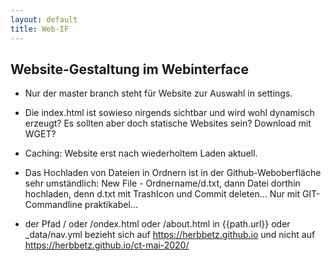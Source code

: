 ```yaml
---
layout: default
title: Web-IF
---
```

## Website-Gestaltung im Webinterface

+ Nur der master branch steht für Website zur Auswahl in settings. 

+ Die index.html ist sowieso nirgends sichtbar und wird wohl dynamisch erzeugt? Es sollten aber doch statische Websites sein? Download mit WGET?

+ Caching: Website erst nach wiederholtem Laden aktuell.

+ Das Hochladen von Dateien in Ordnern ist in der Github-Weboberfläche sehr umständlich: New File - Ordnername/d.txt, dann Datei dorthin hochladen, denn d.txt mit TrashIcon und Commit deleten... Nur mit GIT-Commandline praktikabel...

+ der Pfad / oder /ondex.html oder /about.html in {{path.url}} oder _data/nav.yml bezieht sich auf https://herbbetz.github.io und nicht auf https://herbbetz.github.io/ct-mai-2020/
